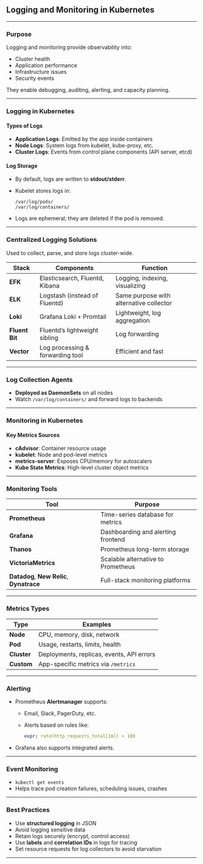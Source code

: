 ## **Logging and Monitoring in Kubernetes**

---

### **Purpose**

Logging and monitoring provide observability into:

* Cluster health
* Application performance
* Infrastructure issues
* Security events

They enable debugging, auditing, alerting, and capacity planning.

---

### **Logging in Kubernetes**

#### **Types of Logs**

* **Application Logs**: Emitted by the app inside containers
* **Node Logs**: System logs from kubelet, kube-proxy, etc.
* **Cluster Logs**: Events from control plane components (API server, etcd)

#### **Log Storage**

* By default, logs are written to **stdout/stderr**.
* Kubelet stores logs in:

  ```
  /var/log/pods/
  /var/log/containers/
  ```
* Logs are ephemeral; they are deleted if the pod is removed.

---

### **Centralized Logging Solutions**

Used to collect, parse, and store logs cluster-wide.

| Stack          | Components                       | Function                                |
| -------------- | -------------------------------- | --------------------------------------- |
| **EFK**        | Elasticsearch, Fluentd, Kibana   | Logging, indexing, visualizing          |
| **ELK**        | Logstash (instead of Fluentd)    | Same purpose with alternative collector |
| **Loki**       | Grafana Loki + Promtail          | Lightweight, log aggregation            |
| **Fluent Bit** | Fluentd’s lightweight sibling    | Log forwarding                          |
| **Vector**     | Log processing & forwarding tool | Efficient and fast                      |

---

### **Log Collection Agents**

* **Deployed as DaemonSets** on all nodes
* Watch `/var/log/containers/` and forward logs to backends

---

### **Monitoring in Kubernetes**

#### **Key Metrics Sources**

* **cAdvisor**: Container resource usage
* **kubelet**: Node and pod-level metrics
* **metrics-server**: Exposes CPU/memory for autoscalers
* **Kube State Metrics**: High-level cluster object metrics

---

### **Monitoring Tools**

| Tool                                      | Purpose                            |
| ----------------------------------------- | ---------------------------------- |
| **Prometheus**                            | Time-series database for metrics   |
| **Grafana**                               | Dashboarding and alerting frontend |
| **Thanos**                                | Prometheus long-term storage       |
| **VictoriaMetrics**                       | Scalable alternative to Prometheus |
| **Datadog**, **New Relic**, **Dynatrace** | Full-stack monitoring platforms    |

---

### **Metrics Types**

| Type        | Examples                                  |
| ----------- | ----------------------------------------- |
| **Node**    | CPU, memory, disk, network                |
| **Pod**     | Usage, restarts, limits, health           |
| **Cluster** | Deployments, replicas, events, API errors |
| **Custom**  | App-specific metrics via `/metrics`       |

---

### **Alerting**

* Prometheus **Alertmanager** supports:

  * Email, Slack, PagerDuty, etc.
  * Alerts based on rules like:

    ```yaml
    expr: rate(http_requests_total[1m]) > 100
    ```
* Grafana also supports integrated alerts.

---

### **Event Monitoring**

* `kubectl get events`
* Helps trace pod creation failures, scheduling issues, crashes

---

### **Best Practices**

* Use **structured logging** in JSON
* Avoid logging sensitive data
* Retain logs securely (encrypt, control access)
* Use **labels** and **correlation IDs** in logs for tracing
* Set resource requests for log collectors to avoid starvation

---
